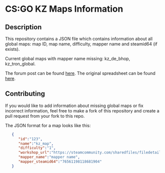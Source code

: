 # CS:GO KZ Maps Information

## Description

This repository contains a JSON file which contains information about all global maps: map ID, map name, difficulty, mapper name and steamid64 (if exists).

Current global maps with mapper name missing: kz_de_bhop, kz_tron_global.

The forum post can be found [here](https://forum.gokz.org/d/2052-making-it-easier-to-find-mappers).
The original spreadsheet can be found [here](https://docs.google.com/spreadsheets/d/1B11jVyb0KneTQWIx-jKgnZ9LL9bOLzRatP6SIhDC9UE/edit?usp=sharing).

## Contributing

If you would like to add information about missing global maps or fix incorrect information, feel free to make a fork of this repository and create a pull request from your fork to this repo.

The JSON format for a map looks like this:

```json
   {
      "id":"123",
      "name":"kz_map",
      "difficulty":"1",
      "workshop_url":"https://steamcommunity.com/sharedfiles/filedetails/?id=1234567890",
      "mapper_name":"mapper name",
      "mapper_steamid64":"76561198118681904"
   }
```
